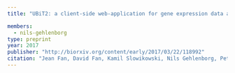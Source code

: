 ```yaml
---
title: "UBiT2: a client-side web-application for gene expression data analysis"

members:
  - nils-gehlenborg
type: preprint
year: 2017
publisher: "http://biorxiv.org/content/early/2017/03/22/118992"
citation: "Jean Fan, David Fan, Kamil Slowikowski, Nils Gehlenborg, Peter Kharchenko. “UBiT2: a client-side web-application for gene expression data analysis”. bioRxiv 118992; doi: https://doi.org/10.1101/118992"
---
```

